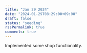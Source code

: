 ```yaml
---
title: "Jan 29 2024"
date: "2024-01-29T08:29:00+09:00"
draft: false
status: "seeding"
rssPermalink: true
comments: true
---
```


Implemented some shop functionality.